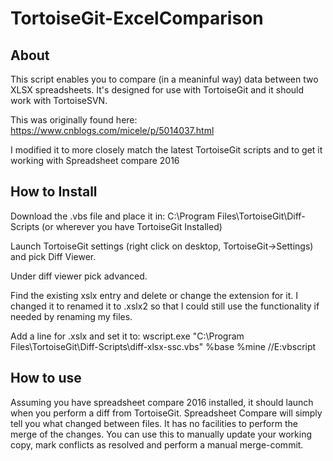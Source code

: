 # TortoiseGit-ExcelComparison #

## About ##
This script enables you to compare (in a meaninful way) data between two XLSX spreadsheets. It's designed for use with TortoiseGit and it should work with TortoiseSVN.

This was originally found here: https://www.cnblogs.com/micele/p/5014037.html

I modified it to more closely match the latest TortoiseGit scripts and to get it working with Spreadsheet compare 2016

## How to Install ##

Download the .vbs file and place it in: C:\Program Files\TortoiseGit\Diff-Scripts (or wherever you have TortoiseGit Installed)

Launch TortoiseGit settings (right click on desktop, TortoiseGit->Settings) and pick Diff Viewer. 

Under diff viewer pick advanced.


Find the existing xslx entry and delete or change the extension for it. 
I changed it to renamed it to .xslx2 so that I could still use the functionality if needed by renaming my files. 
 
Add a line for .xslx and set it to:
wscript.exe "C:\Program Files\TortoiseGit\Diff-Scripts\diff-xlsx-ssc.vbs" %base %mine //E:vbscript

## How to use ##
Assuming you have spreadsheet compare 2016 installed, it should launch when you perform a diff from TortoiseGit. Spreadsheet Compare will simply tell you what changed between files. It has no facilities to perform the merge of the changes. You can use this to manually update your working copy, mark conflicts as resolved and perform a manual merge-commit.
